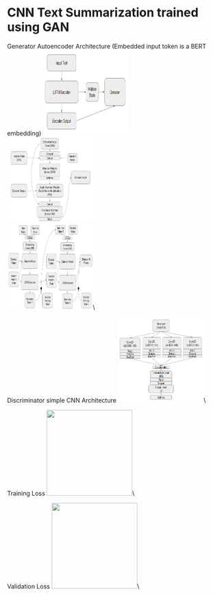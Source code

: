 # CNN Text Summarization trained using GAN

Generator Autoencoder Architecture
(Embedded input token is a BERT embedding)
<img src="./Generator_Encoder.PNG" width="200" height="200" />\
<img src="./Generator_Attention.PNG" width="200" height="200" />\
<img src="./Generator_Decoder.PNG" width="200" height="200" />\

Discriminator simple CNN Architecture
<img src="./Discriminator.PNG" width="200" height="200" />\

Training Loss
<img src="./120epochloss.PNG" width="200" height="200" />\

Validation Loss
<img src="./120epochvalloss.PNG" width="200" height="200" />\



